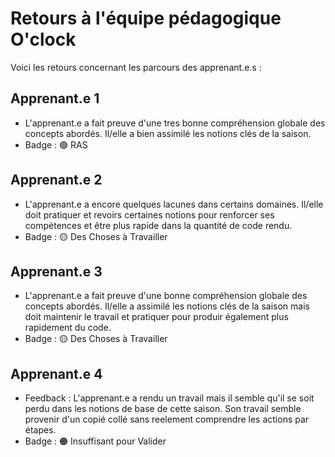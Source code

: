 # Retours à l'équipe pédagogique O'clock

Voici les retours concernant les parcours des apprenant.e.s :

## Apprenant.e 1

- L'apprenant.e a fait preuve d'une tres bonne compréhension globale des concepts abordés. Il/elle a bien assimilé les notions clés de la saison.
- Badge : 🟢 RAS

## Apprenant.e 2

- L'apprenant.e  a encore quelques lacunes dans certains domaines. Il/elle doit pratiquer et revoirs certaines notions pour renforcer ses compétences et être plus rapide dans la quantité de code rendu.
- Badge : 🟡 Des Choses à Travailler

## Apprenant.e 3

- L'apprenant.e a fait preuve d'une bonne compréhension globale des concepts abordés. Il/elle a assimilé les notions clés de la saison mais doit maintenir le travail et pratiquer pour produir également plus rapidement du code.
- Badge : 🟡 Des Choses à Travailler

## Apprenant.e 4

- Feedback : L'apprenant.e a rendu un travail mais il semble qu'il se soit perdu dans les notions de base de cette saison. Son travail semble provenir d'un copié collé sans reelement comprendre les actions par étapes.
- Badge : 🟠 Insuffisant pour Valider
